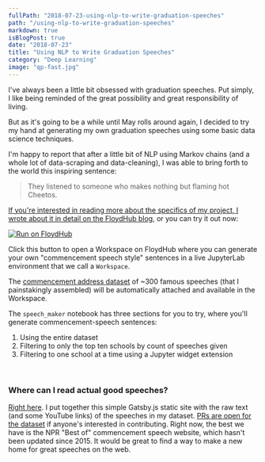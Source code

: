 ```yaml
---
fullPath: "2018-07-23-using-nlp-to-write-graduation-speeches"
path: "/using-nlp-to-write-graduation-speeches"
markdown: true
isBlogPost: true
date: "2018-07-23"
title: "Using NLP to Write Graduation Speeches"
category: "Deep Learning"
image: "qp-fast.jpg"
---
```


I've always been a little bit obsessed with graduation speeches. Put simply, I like being reminded of the great possibility and great responsibility of living.

But as it's going to be a while until May rolls around again, I decided to try my hand at generating my own graduation speeches using some basic data science techniques.

I'm happy to report that after a little bit of NLP using Markov chains (and a whole lot of data-scraping and data-cleaning), I was able to bring forth to the world this inspiring sentence:

>They listened to someone who makes nothing but flaming hot Cheetos.

[If you're interested in reading more about the specifics of my project, I wrote about it in detail on the FloydHub blog](https://blog.floydhub.com/markov-chains), or you can try it out now:

[![Run on FloydHub](https://static.floydhub.com/button/button.svg)](https://floydhub.com/run?template=https://github.com/whatrocks/markov-commencement-speech)

Click this button to open a Workspace on FloydHub where you can generate your own "commencement speech style" sentences in a live JupyterLab environment that we call a `Workspace`.

The [commencement address dataset](https://floydhub.com/whatrocks/datasets/commencement) of ~300 famous speeches (that I painstakingly assembled) will be automatically attached and available in the Workspace.

The `speech_maker` notebook has three sections for you to try, where you'll generate commencement-speech sentences:

1. Using the entire dataset
2. Filtering to only the top ten schools by count of speeches given
3. Filtering to one school at a time using a Jupyter widget extension

<br />

### Where can I read actual good speeches?

[Right here](https://whatrocks.github.io/commencement-db/). I put together this simple Gatsby.js static site with the raw text (and some YouTube links) of the speeches in my dataset. [PRs are open for the dataset](https://github.com/whatrocks/commencement-db) if anyone's interested in contributing. Right now, the best we have is the NPR "Best of" commencement speech website, which hasn't been updated since 2015. It would be great to find a way to make a new home for great speeches on the web.